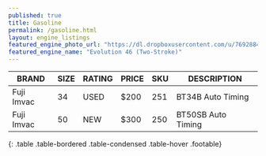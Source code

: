 ```yaml
---
published: true
title: Gasoline
permalink: /gasoline.html
layout: engine_listings
featured_engine_photo_url: "https://dl.dropboxusercontent.com/u/76928840/Website%20Photos/featured/2-stroke.jpg"
featured_engine_name: "Evolution 46 (Two-Stroke)"
---
```


 BRAND               |  SIZE   |  RATING  |  PRICE  |  SKU   |   DESCRIPTION
--------------------|---------|----------|---------|--------|---------------------
 Fuji Imvac         | 34      | USED     | $200    | 251    | BT34B Auto Timing
 Fuji Imvac         | 50      | NEW      | $300    | 250    | BT50SB Auto Timing                                 
{: .table .table-bordered .table-condensed .table-hover .footable}
